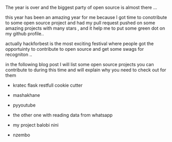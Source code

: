 The year is over and the biggest party of open source is almost there ...

this year has been an amazing year for me because I got time to conotribute to some open source project and had my pull request pushed on some amazing projects with many stars , and it help me to put some green dot on my github profile..

actually hackforbest is the most exciting festival where people got the opportuinty to contribute to open source and get some swags for recogniton ..

in the following blog post I will list some open source projects you can contribute to during this time and will explain why you need to check out for them

- kratec flask restfull cookie cutter

- mashakhane 

- pyyoutube 

- the other one with reading data from whatsapp

- my project balobi nini 

- nzembo

